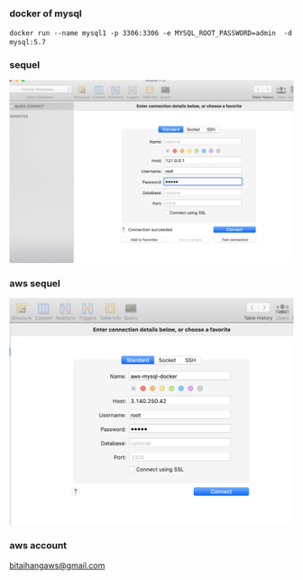 ### docker of mysql
```
docker run --name mysql1 -p 3306:3306 -e MYSQL_ROOT_PASSWORD=admin  -d mysql:5.7          
```

### sequel
![Alt text](https://github.com/taixingbi/mysql-Sequel-Pro/blob/main/sequel.png)

### aws sequel
![Alt text](https://github.com/taixingbi/mysql-sequel-python-java/blob/main/awssequel.png)
            
### aws account
bitaihangaws@gmail.com


